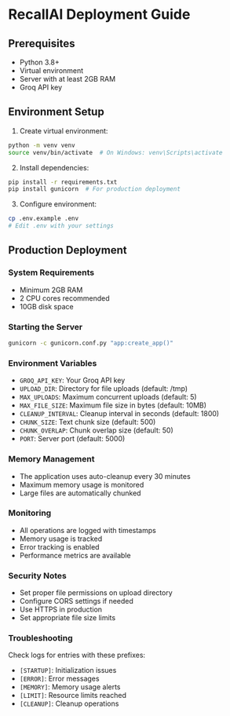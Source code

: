 # RecallAI Deployment Guide

## Prerequisites
- Python 3.8+
- Virtual environment
- Server with at least 2GB RAM
- Groq API key

## Environment Setup
1. Create virtual environment:
```bash
python -m venv venv
source venv/bin/activate  # On Windows: venv\Scripts\activate
```

2. Install dependencies:
```bash
pip install -r requirements.txt
pip install gunicorn  # For production deployment
```

3. Configure environment:
```bash
cp .env.example .env
# Edit .env with your settings
```

## Production Deployment

### System Requirements
- Minimum 2GB RAM
- 2 CPU cores recommended
- 10GB disk space

### Starting the Server
```bash
gunicorn -c gunicorn.conf.py "app:create_app()"
```

### Environment Variables
- `GROQ_API_KEY`: Your Groq API key
- `UPLOAD_DIR`: Directory for file uploads (default: /tmp)
- `MAX_UPLOADS`: Maximum concurrent uploads (default: 5)
- `MAX_FILE_SIZE`: Maximum file size in bytes (default: 10MB)
- `CLEANUP_INTERVAL`: Cleanup interval in seconds (default: 1800)
- `CHUNK_SIZE`: Text chunk size (default: 500)
- `CHUNK_OVERLAP`: Chunk overlap size (default: 50)
- `PORT`: Server port (default: 5000)

### Memory Management
- The application uses auto-cleanup every 30 minutes
- Maximum memory usage is monitored
- Large files are automatically chunked

### Monitoring
- All operations are logged with timestamps
- Memory usage is tracked
- Error tracking is enabled
- Performance metrics are available

### Security Notes
- Set proper file permissions on upload directory
- Configure CORS settings if needed
- Use HTTPS in production
- Set appropriate file size limits

### Troubleshooting
Check logs for entries with these prefixes:
- `[STARTUP]`: Initialization issues
- `[ERROR]`: Error messages
- `[MEMORY]`: Memory usage alerts
- `[LIMIT]`: Resource limits reached
- `[CLEANUP]`: Cleanup operations
